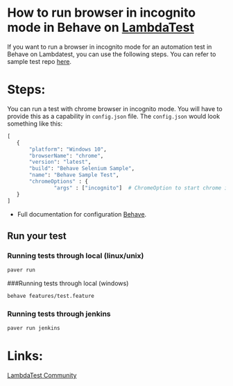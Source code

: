 # How to run browser in incognito mode in Behave on [LambdaTest](https://www.lambdatest.com/?utm_source=github&utm_medium=repo&utm_campaign=Behave-incognito)

If you want to run a browser in incognito mode for an automation test in Behave on Lambdatest, you can use the following steps. You can refer to sample test repo [here](https://github.com/LambdaTest/Python-Behave-Selenium).

# Steps:

You can run a test with chrome browser in incognito mode. You will have to provide this as a capability in `config.json` file. The `config.json` would look something like this:

 ```python
 [
	{
		"platform": "Windows 10",
		"browserName": "chrome",
		"version": "latest",
		"build": "Behave Selenium Sample",
		"name": "Behave Sample Test",
		"chromeOptions" : {
                "args" : ["incognito"]  # ChromeOption to start chrome in incognito mode
	}
]

 ```
 
* Full documentation for configuration [Behave](https://behave-webdriver.readthedocs.io/en/latest/quickstart.htmll).
## Run your test

### Running tests through local (linux/unix)
```bash
paver run 
```
###Running tests through local (windows)
```bash
behave features/test.feature 
```

### Running tests through jenkins
```bash
paver run jenkins
```

# Links:

[LambdaTest Community](http://community.lambdatest.com/)



